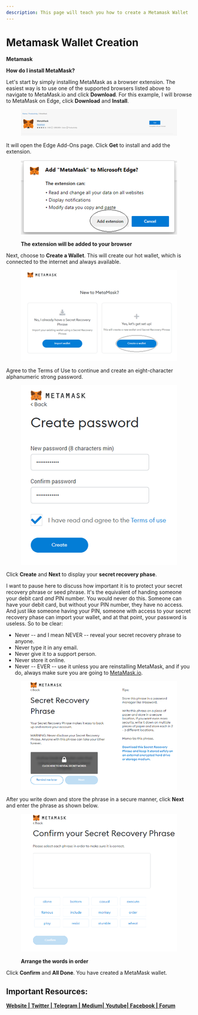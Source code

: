 ```yaml
---
description: This page will teach you how to create a Metamask Wallet
---
```


# Metamask Wallet Creation

**Metamask**

**How do I install MetaMask?**

Let's start by simply installing MetaMask as a browser extension. The easiest way is to use one of the supported browsers listed above to navigate to MetaMask.io and click **Download**. For this example, I will browse to MetaMask on Edge, click **Download** and **Install**.

<figure><img src="../../../../.gitbook/assets/get.PNG" alt=""><figcaption></figcaption></figure>

It will open the Edge Add-Ons page. Click **Get** to install and add the extension.

<figure><img src="../../../../.gitbook/assets/add extension.PNG" alt=""><figcaption><p><strong>The extension will be added to your browser</strong></p></figcaption></figure>

Next, choose to **Create a Wallet**. This will create our hot wallet, which is connected to the internet and always available.

<figure><img src="../../../../.gitbook/assets/create or import (1).PNG" alt=""><figcaption></figcaption></figure>

Agree to the Terms of Use to continue and create an eight-character alphanumeric strong password.

<figure><img src="../../../../.gitbook/assets/password.PNG" alt=""><figcaption></figcaption></figure>

Click **Create** and **Next** to display your **secret recovery phase**.

I want to pause here to discuss how important it is to protect your secret recovery phrase or seed phrase. It's the equivalent of handing someone your debit card _and_ PIN number. You would never do this. Someone can have your debit card, but without your PIN number, they have no access. And just like someone having your PIN, someone with access to your secret recovery phase can import your wallet, and at that point, your password is useless. So to be clear:

* Never -- and I mean NEVER -- reveal your secret recovery phrase to anyone.
* Never type it in any email.
* Never give it to a support person.
* Never store it online.
* Never -- EVER -- use it unless you are reinstalling MetaMask, and if you do, always make sure you are going to [MetaMask.io](https://metamask.io/).

<figure><img src="../../../../.gitbook/assets/Seedphrase.PNG" alt=""><figcaption></figcaption></figure>

After you write down and store the phrase in a secure manner, click **Next** and enter the phrase as shown below.

<figure><img src="../../../../.gitbook/assets/seed input.PNG" alt=""><figcaption><p><strong>Arrange the words in order</strong></p></figcaption></figure>

Click **Confirm** and **All Done**. You have created a MetaMask wallet.

## Important Resources:

[**Website |** ](https://athenadexfi.io/)[**Twitter |** ](https://twitter.com/AthenaDexFi)[**Telegram |** ](https://t.me/AthenaDexFi)[**Medium|** ](https://medium.com/@AthenaDexFi)[**Youtube|** ](https://www.youtube.com/@AthenaDexFi)[**Facebook |** ](https://www.facebook.com/AthenaDexFi)[**Forum**](https://forum.athenacryptobank.io/)
